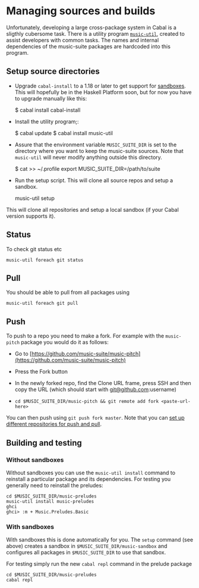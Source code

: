 # Managing sources and builds

Unfortunately, developing a large cross-package system in Cabal is a sligthly cubersome task. There is a utility program [`music-util`](https://github.com/music-suite/music-util), created to assist developers with common tasks. The names and internal dependencies of the music-suite packages are hardcoded into this program.

## Setup source directories

- Upgrade `cabal-install` to a 1.18 or later to get support for [sandboxes](http://coldwa.st/e/blog/2013-08-20-Cabal-sandbox.html). This will hopefully be in the Haskell Platform soon, but for now you have to upgrade manually like this:


    $ cabal install cabal-install

- Install the utility program;:


    $ cabal update
    $ cabal install music-util

- Assure that the environment variable `MUSIC_SUITE_DIR` is set to the directory where you want to keep the music-suite sources. Note that `music-util` will never modify anything outside this directory.


    $ cat >> ~/.profile 
    export MUSIC_SUITE_DIR=/path/to/suite

- Run the setup script. This will clone all source repos and setup a sandbox.


    music-util setup

This will clone all repositories and setup a local sandbox (if your Cabal version supports it).

## Status

To check git status etc

    music-util foreach git status 

## Pull

You should be able to pull from all packages using

    music-util foreach git pull 

## Push

To push to a repo you need to make a fork. For example with the `music-pitch` package you would do it as follows:

- Go to [https://github.com/music-suite/music-pitch](https://github.com/music-suite/music-pitch)

- Press the Fork button

- In the newly forked repo, find the Clone URL frame, press SSH and then copy the URL 
(which should start with git@github.com:username)

- `cd $MUSIC_SUITE_DIR/music-pitch && git remote add fork <paste-url-here>`

You can then push using `git push fork master`. Note that you can [set up different repositories for push and pull](http://sleepycoders.blogspot.se/2012/05/different-git-push-pullfetch-urls.html).


## Building and testing

### Without sandboxes

Without sandboxes you can use the `music-util install` command to reinstall a particular package and its dependencies. For testing you generally need to reinstall the preludes:

    cd $MUSIC_SUITE_DIR/music-preludes
    music-util install music-preludes
    ghci
    ghci> :m + Music.Preludes.Basic

### With sandboxes

With sandboxes this is done automatically for you. The `setup` command (see above) creates a sandbox in `$MUSIC_SUITE_DIR/music-sandbox` and configures all packages in `$MUSIC_SUITE_DIR` to use that sandbox.

For testing simply run the new `cabal repl` command in the prelude package

    cd $MUSIC_SUITE_DIR/music-preludes
    cabal repl
